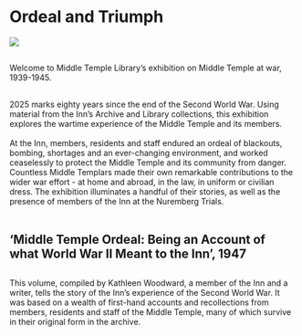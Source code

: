 # Ordeal and Triumph
<a href="https://juncture-digital.org"><img src="https://juncture-digital.org/images/ve-button.png"></a>

<param ve-config 
       title="Ordeal and Triumph"
       author="Middle Temple Library"
       banner=
       layout="vertical">

##
Welcome to Middle Temple Library’s exhibition on Middle Temple at war, 1939-1945.

##
2025 marks eighty years since the end of the Second World War. Using material from the Inn’s Archive and Library collections, this exhibition explores the wartime experience of the Middle Temple and its members. 
<br><br>
At the Inn, members, residents and staff endured an ordeal of blackouts, bombing, shortages and an ever-changing environment, and worked ceaselessly to protect the Middle Temple and its community from danger. Countless Middle Templars made their own remarkable contributions to the wider war effort - at home and abroad, in the law, in uniform or civilian dress. The exhibition illuminates a handful of their stories, as well as the presence of members of the Inn at the Nuremberg Trials. 
<br><br>

## ‘Middle Temple Ordeal: Being an Account of what World War II Meant to the Inn’, 1947

##
This volume, compiled by Kathleen Woodward, a member of the Inn and a writer, tells the story of the Inn’s experience of the Second World War. It was based on a wealth of first-hand accounts and recollections from members, residents and staff of the Middle Temple, many of which survive in their original form in the archive. 

<param ve-image 
       label="‘Middle Temple Ordeal: Being an Account of what World War II Meant to the Inn’, 1947" 
       description="text" 
       url=![1a - Middle Temple Ordeal](https://github.com/user-attachments/assets/980749f5-d79f-452d-9904-c1eda706efd3)

